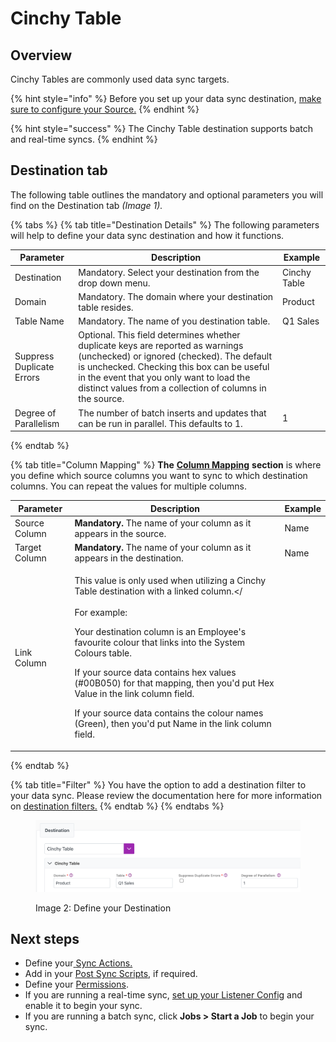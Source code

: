 # Cinchy Table

## Overview

Cinchy Tables are commonly used data sync targets.

{% hint style="info" %}
Before you set up your data sync destination, [make sure to configure your Source.](../supported-data-sync-sources/)
{% endhint %}

{% hint style="success" %}
The Cinchy Table destination supports batch and real-time syncs.
{% endhint %}

## Destination tab

The following table outlines the mandatory and optional parameters you will find on the Destination tab _(Image 1)._

{% tabs %}
{% tab title="Destination Details" %}
The following parameters will help to define your data sync destination and how it functions.

| Parameter   | Description                                                 | Example      |
|-------------|-------------------------------------------------------------|--------------|
| Destination | Mandatory. Select your destination from the drop down menu. | Cinchy Table |
| Domain      | Mandatory. The domain where your destination table resides. | Product      |
| Table Name  | Mandatory. The name of you destination table.               | Q1 Sales     |
| Suppress Duplicate Errors | Optional. This field determines whether duplicate keys are reported as warnings (unchecked) or ignored (checked). The default is unchecked. Checking this box can be useful in the event that you only want to load the distinct values from a collection of columns in the source. |
| Degree of Parallelism     | The number of batch inserts and updates that can be run in parallel. This defaults to 1.                                                                                                                                                                                                 | 1            |

{% endtab %}

{% tab title="Column Mapping" %}
**The** [**Column Mapping**](../building-data-syncs/columns-and-mappings/#3.-column-mappings) **section** is where you define which source columns you want to sync to which destination columns. You can repeat the values for multiple columns.

| Parameter     | Description                                                                                                                                                                                                                                                                                                                                                                                                                                                                                                                              | Example |
|---------------|------------------------------------------------------------------------------------------------------------------------------------------------------------------------------------------------------------------------------------------------------------------------------------------------------------------------------------------------------------------------------------------------------------------------------------------------------------------------------------------------------------------------------------------|---------|
| Source Column | **Mandatory.** The name of your column as it appears in the source.                                                                                                                                                                                                                                                                                                                                                                                                                                                                      | Name    |
| Target Column | **Mandatory.** The name of your column as it appears in the destination.                                                                                                                                                                                                                                                                                                                                                                                                                                                                 | Name    |
| Link Column   | <p>This value is only used when utilizing a Cinchy Table destination with a linked column.</<br><br>For example:</p><p>Your destination column is an Employee's favourite colour that links into the System Colours table.<br></p><p>If your source data contains hex values (#00B050) for that mapping, then you'd put Hex Value in the link column field.<br></p><p>If your source data contains the colour names (Green), then you'd put Name in the link column field.</p> |         |

{% endtab %}

{% tab title="Filter" %}
You have the option to add a destination filter to your data sync. Please review the documentation here for more information on [destination filters.](../building-data-syncs/advanced-settings/filters.md#target-filters)
{% endtab %}
{% endtabs %}

<figure><img src="../../.gitbook/assets/image (704).png" alt=""><figcaption><p>Image 2: Define your Destination</p></figcaption></figure>

## Next steps

- Define your[ ](../building-data-syncs/sync-actions.md)[Sync Actions.](../building-data-syncs/sync-actions.md)
- Add in your [Post Sync Scripts](../building-data-syncs/advanced-settings/post-sync-scripts.md), if required.
- Define your [Permissions](../building-data-syncs/#2.-create-a-data-sync-configuration).
- If you are running a real-time sync, [set up your Listener Config](../supported-real-time-sync-stream-sources/) and enable it to begin your sync.
- If you are running a batch sync, click **Jobs > Start a Job** to begin your sync.
